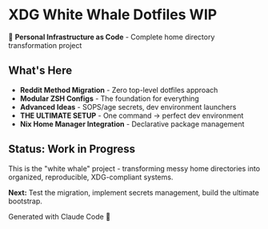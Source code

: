 # XDG White Whale Dotfiles WIP

🚀 **Personal Infrastructure as Code** - Complete home directory transformation project

## What's Here

- **Reddit Method Migration** - Zero top-level dotfiles approach
- **Modular ZSH Configs** - The foundation for everything  
- **Advanced Ideas** - SOPS/age secrets, dev environment launchers
- **THE ULTIMATE SETUP** - One command → perfect dev environment
- **Nix Home Manager Integration** - Declarative package management

## Status: Work in Progress

This is the "white whale" project - transforming messy home directories into organized, reproducible, XDG-compliant systems.

**Next:** Test the migration, implement secrets management, build the ultimate bootstrap.

Generated with Claude Code 🤖


